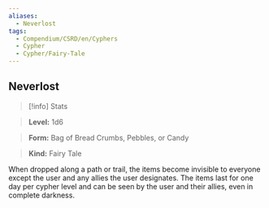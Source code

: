 ```yaml
---
aliases:
  - Neverlost
tags:
  - Compendium/CSRD/en/Cyphers
  - Cypher
  - Cypher/Fairy-Tale
---
```

  
    
## Neverlost    
>[!info] Stats    
> **Level:** 1d6    
> **Form:** Bag of Bread Crumbs, Pebbles, or Candy    
> **Kind:** Fairy Tale  
    
When dropped along a path or trail, the items become invisible to everyone except the user and any allies the user designates. The items last for one day per cypher level and can be seen by the user and their allies, even in complete darkness.